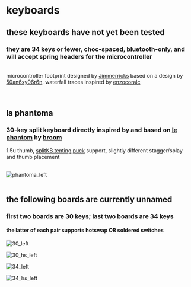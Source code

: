 # keyboards
<h2>these keyboards have not yet been tested</h2>
<h3>they are 34 keys or fewer, choc-spaced, bluetooth-only, and will accept spring headers for the microcontroller</h3>
<br/>
microcontroller footprint designed by <a href="https://github.com/jimmerricks/" alt="Jimmerricks">Jimmerricks</a> based on a design by <a href="https://github.com/50an6xy06r6n/" alt="50an6xy06r6n">50an6xy06r6n</a>. waterfall traces inspired by <a href="https://github.com/enzocoralc/" alt="enzocoralc">enzocoralc</a>
<br/><br/></br>
<h2>la phantoma</h2>
<h3>30-key split keyboard directly inspired by and based on <a href="https://github.com/davidphilipbarr/36keys/tree/master/30keys/thephantom" alt="le phantom">le phantom</a> by <a href="https://github.com/davidphilipbarr/" alt="not your broom">broom</a></h3>
1.5u thumb, <a href="https://splitkb.com/products/tenting-puck" alt="splitKB tenting puck">splitKB tenting puck</a> support, slightly different stagger/splay and thumb placement
<br/><br/>

![phantoma_left](https://user-images.githubusercontent.com/87860507/148312538-eea498dc-44c2-493c-96d2-402e5bcf618c.png)
<br/><br/>
<h2>the following boards are currently unnamed</h2>
<h3>first two boards are 30 keys; last two boards are 34 keys</h3>
<h4>the latter of each pair supports hotswap OR soldered switches</h4>

![30_left](https://user-images.githubusercontent.com/87860507/148320589-883f5936-eaa1-4228-9d90-66599ad7555c.png)

![30_hs_left](https://user-images.githubusercontent.com/87860507/148312532-bb635342-7d72-45d7-a0b9-8d79a4201142.png)

![34_left](https://user-images.githubusercontent.com/87860507/148320592-2fc976f6-7585-4f61-8484-6247ef5c1eaa.png)

![34_hs_left](https://user-images.githubusercontent.com/87860507/148488904-93c1d954-f7c8-4f7b-91a2-e9d2eea3ac14.png)

